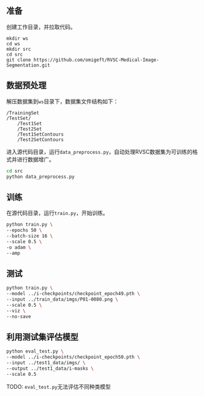 ## 准备

创建工作目录，并拉取代码。

```
mkdir ws
cd ws
mkdir src
cd src
git clone https://github.com/omigeft/RVSC-Medical-Image-Segmentation.git
```

## 数据预处理

解压数据集到`ws`目录下，数据集文件结构如下：

```
/TrainingSet
/TestSet/
    /Test1Set
    /Test2Set
    /Test1SetContours
    /Test2SetContours
```

进入源代码目录，运行`data_preprocess.py`，自动处理RVSC数据集为可训练的格式并进行数据增广。

```sh
cd src
python data_preprocess.py
```

## 训练

在源代码目录，运行`train.py`，开始训练。

```sh
python train.py \
--epochs 50 \
--batch-size 16 \
--scale 0.5 \
-o adam \
--amp
```

## 测试

```sh
python train.py \
--model ../i-checkpoints/checkpoint_epoch49.pth \
--input ../train_data/imgs/P01-0080.png \
--scale 0.5 \
--viz \
--no-save
```

## 利用测试集评估模型

```sh
python eval_test.py \
--model ../i-checkpoints/checkpoint_epoch50.pth \
--input ../test1_data/imgs/ \
--output ../test1_data/i-masks \
--scale 0.5
```

TODO: `eval_test.py`无法评估不同种类模型